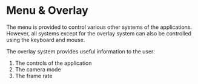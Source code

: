 # Menu &amp; Overlay

The menu is provided to control various other systems of the applications.
However, all systems except for the overlay system can also be controlled using the keyboard and mouse.

The overlay system provides useful information to the user:
 1. The controls of the application
 2. The camera mode
 3. The frame rate
